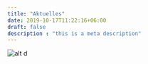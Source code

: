 ```yaml
---
title: "Aktuelles"
date: 2019-10-17T11:22:16+06:00
draft: false
description : "this is a meta description"
---
```


![alt d](images/ybimladaen.jpg)
